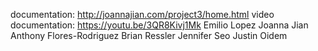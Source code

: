 documentation: http://joannajian.com/project3/home.html
video documentation: https://youtu.be/3QR8Kivj1Mk
Emilio Lopez
Joanna Jian
Anthony Flores-Rodriguez
Brian Ressler
Jennifer Seo
Justin Oidem
